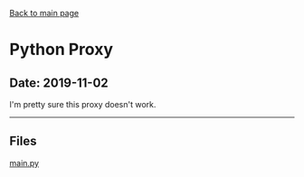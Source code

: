 [Back to main page](/)

# Python Proxy

## Date: 2019-11-02

I'm pretty sure this proxy doesn't work.

-----

## Files

[main.py](main.py)